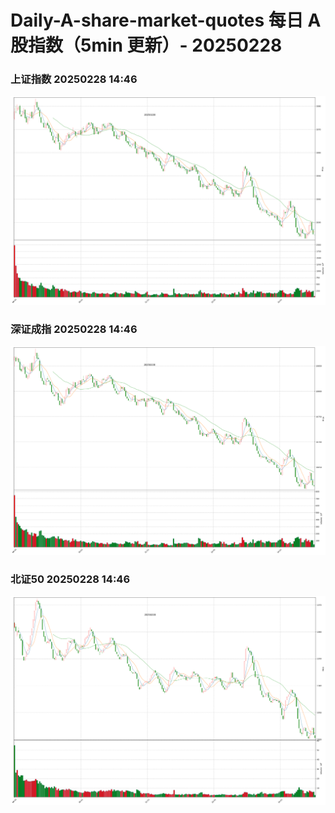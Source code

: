 
# Daily-A-share-market-quotes 每日 A 股指数（5min 更新）- 20250228

### 上证指数 20250228 14:46
![](./fig/2025/2/20250228-sh000001.png)

### 深证成指 20250228 14:46
![](./fig/2025/2/20250228-sz399001.png)

### 北证50 20250228 14:46
![](./fig/2025/2/20250228-bj899050.png)
